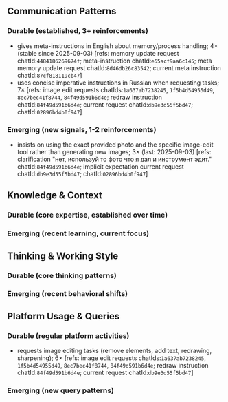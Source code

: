 ## Communication Patterns
### Durable (established, 3+ reinforcements)
- gives meta-instructions in English about memory/process handling; 4× (stable since 2025-09-03) [refs: memory update request chatId:`4484186269674f`; meta-instruction chatId:`e55acf9aa6c145`; meta memory update request chatId:`8d46db26c83542`; current meta instruction chatId:`87cf818119cb47`]
- uses concise imperative instructions in Russian when requesting tasks; 7× [refs: image edit requests chatIds:`1a637ab7238245`, `1f5b4d54955d49`, `8ec7bec41f8744`, `84f49d591b6d4e`; redraw instruction chatId:`84f49d591b6d4e`; current request chatId:`db9e3d55f5bd47`; chatId:`02896bd4b0f947`]

### Emerging (new signals, 1-2 reinforcements)
- insists on using the exact provided photo and the specific image-edit tool rather than generating new images; 3× (last: 2025-09-03) [refs: clarification "нет, используй то фото что я дал и инструмент эдит." chatId:`84f49d591b6d4e`; implicit expectation current request chatId:`db9e3d55f5bd47`; chatId:`02896bd4b0f947`]

## Knowledge & Context
### Durable (core expertise, established over time)

### Emerging (recent learning, current focus)

## Thinking & Working Style
### Durable (core thinking patterns)

### Emerging (recent behavioral shifts)

## Platform Usage & Queries
### Durable (regular platform activities)
- requests image editing tasks (remove elements, add text, redrawing, sharpening); 6× [refs: image edit requests chatIds:`1a637ab7238245`, `1f5b4d54955d49`, `8ec7bec41f8744`, `84f49d591b6d4e`; redraw instruction chatId:`84f49d591b6d4e`; current request chatId:`db9e3d55f5bd47`]

### Emerging (new query patterns)